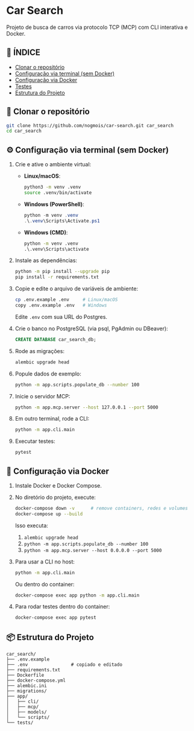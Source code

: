# Car Search

Projeto de busca de carros via protocolo TCP (MCP) com CLI interativa e Docker.

## 📑 ÍNDICE

- [Clonar o repositório](#🔗-clonar-o-repositório)
- [Configuração via terminal (sem Docker)](#⚙️-configuração-via-terminal-sem-docker)
- [Configuração via Docker](#🐳-configuração-via-docker)
- [Testes](#9-executar-testes)
- [Estrutura do Projeto](#📦-estrutura-do-projeto)

## 🔗 Clonar o repositório

```bash
git clone https://github.com/nogmois/car-search.git car_search
cd car_search
```

## ⚙️ Configuração via terminal (sem Docker)

1. Crie e ative o ambiente virtual:

   - **Linux/macOS**:

     ```bash
     python3 -m venv .venv
     source .venv/bin/activate
     ```

   - **Windows (PowerShell)**:

     ```powershell
     python -m venv .venv
     .\.venv\Scripts\Activate.ps1
     ```

   - **Windows (CMD)**:

     ```cmd
     python -m venv .venv
     .\.venv\Scripts\activate
     ```

2. Instale as dependências:

   ```bash
   python -m pip install --upgrade pip
   pip install -r requirements.txt
   ```

3. Copie e edite o arquivo de variáveis de ambiente:

   ```bash
   cp .env.example .env     # Linux/macOS
   copy .env.example .env   # Windows
   ```

   Edite `.env` com sua URL do Postgres.

4. Crie o banco no PostgreSQL (via psql, PgAdmin ou DBeaver):

   ```sql
   CREATE DATABASE car_search_db;
   ```

5. Rode as migrações:

   ```bash
   alembic upgrade head
   ```

6. Popule dados de exemplo:

   ```bash
   python -m app.scripts.populate_db --number 100
   ```

7. Inicie o servidor MCP:

   ```bash
   python -m app.mcp.server --host 127.0.0.1 --port 5000
   ```

8. Em outro terminal, rode a CLI:

   ```bash
   python -m app.cli.main
   ```

9. Executar testes:

   ```bash
   pytest
   ```

## 🐳 Configuração via Docker

1. Instale Docker e Docker Compose.

2. No diretório do projeto, execute:

   ```bash
   docker-compose down -v      # remove containers, redes e volumes
   docker-compose up --build
   ```

   Isso executa:

   1. `alembic upgrade head`
   2. `python -m app.scripts.populate_db --number 100`
   3. `python -m app.mcp.server --host 0.0.0.0 --port 5000`

3. Para usar a CLI no host:

   ```bash
   python -m app.cli.main
   ```

   Ou dentro do container:

   ```bash
   docker-compose exec app python -m app.cli.main
   ```

4. Para rodar testes dentro do container:

   ```bash
   docker-compose exec app pytest
   ```

## 📦 Estrutura do Projeto

```
car_search/
├── .env.example
├── .env                # copiado e editado
├── requirements.txt
├── Dockerfile
├── docker-compose.yml
├── alembic.ini
├── migrations/
├── app/
│   ├── cli/
│   ├── mcp/
│   ├── models/
│   └── scripts/
└── tests/
```
